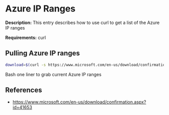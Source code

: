 # Azure IP Ranges

**Description:** This entry describes how to use curl to get a list of the Azure IP ranges

**Requirements:** curl

## Pulling Azure IP ranges

```bash
download=$(curl -s https://www.microsoft.com/en-us/download/confirmation.aspx?id=41653 | grep '{base_0:{url:"' | cut -d ':' -f3,4 | cut -d '"' -f2) && curl -s $download | cut -d '"' -f2 | grep [0-9] | grep -v [a-zA-Z]
```

Bash one liner to grab current Azure IP ranges

## References
* https://www.microsoft.com/en-us/download/confirmation.aspx?id=41653

